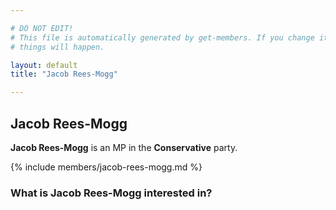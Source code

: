```yaml
---

# DO NOT EDIT!
# This file is automatically generated by get-members. If you change it, bad
# things will happen.

layout: default
title: "Jacob Rees-Mogg"

---
```


## Jacob Rees-Mogg

**Jacob Rees-Mogg** is an MP in the **Conservative** party.

{% include members/jacob-rees-mogg.md %}

### What is Jacob Rees-Mogg interested in?


